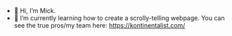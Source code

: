 - 👋 Hi, I’m Mick.
- 🌱 I’m currently learning how to create a scrolly-telling webpage. You can see the true pros/my team here: https://kontinentalist.com/

<!---
greendango/greendango is a ✨ special ✨ repository because its `README.md` (this file) appears on your GitHub profile.
You can click the Preview link to take a look at your changes.
--->
